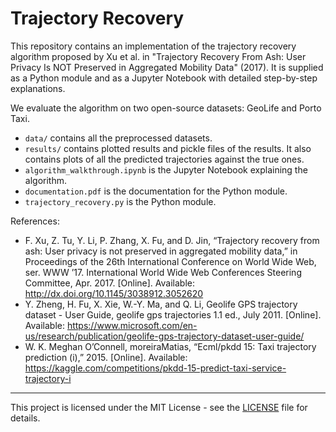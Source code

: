 # Trajectory Recovery

This repository contains an implementation of the trajectory recovery algorithm proposed by Xu et al. in
"Trajectory Recovery From Ash: User Privacy Is NOT Preserved in Aggregated Mobility Data" (2017).
It is supplied as a Python module and as a Jupyter Notebook with detailed step-by-step explanations.

We evaluate the algorithm on two open-source datasets: GeoLife and Porto Taxi.

- `data/` contains all the preprocessed datasets.
- `results/` contains plotted results and pickle files of the results. It also contains plots of all the predicted trajectories against the true ones.
- `algorithm_walkthrough.ipynb` is the Jupyter Notebook explaining the algorithm.
- `documentation.pdf` is the documentation for the Python module.
- `trajectory_recovery.py` is the Python module.

References:
- F. Xu, Z. Tu, Y. Li, P. Zhang, X. Fu, and D. Jin, “Trajectory recovery from ash: User privacy is not preserved in aggregated mobility data,” in Proceedings of the 26th International Conference on World Wide Web, ser. WWW ’17. International World Wide Web Conferences Steering Committee, Apr. 2017. [Online]. Available: http://dx.doi.org/10.1145/3038912.3052620
- Y. Zheng, H. Fu, X. Xie, W.-Y. Ma, and Q. Li, Geolife GPS trajectory dataset - User Guide, geolife gps trajectories 1.1 ed., July 2011. [Online]. Available: https://www.microsoft.com/en-us/research/publication/geolife-gps-trajectory-dataset-user-guide/
- W. K. Meghan O’Connell, moreiraMatias, “Ecml/pkdd 15: Taxi trajectory prediction (i),” 2015. [Online]. Available: https://kaggle.com/competitions/pkdd-15-predict-taxi-service-trajectory-i

---

This project is licensed under the MIT License - see the [LICENSE](https://github.com/ndsi6382/Trajectory_Recovery/blob/main/LICENSE) file for details.
